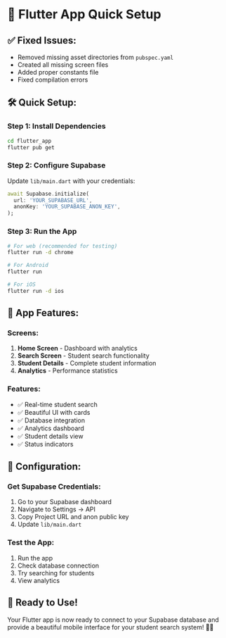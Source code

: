 # 🚀 Flutter App Quick Setup

## ✅ **Fixed Issues:**
- Removed missing asset directories from `pubspec.yaml`
- Created all missing screen files
- Added proper constants file
- Fixed compilation errors

## 🛠️ **Quick Setup:**

### **Step 1: Install Dependencies**
```bash
cd flutter_app
flutter pub get
```

### **Step 2: Configure Supabase**
Update `lib/main.dart` with your credentials:
```dart
await Supabase.initialize(
  url: 'YOUR_SUPABASE_URL',
  anonKey: 'YOUR_SUPABASE_ANON_KEY',
);
```

### **Step 3: Run the App**
```bash
# For web (recommended for testing)
flutter run -d chrome

# For Android
flutter run

# For iOS
flutter run -d ios
```

## 📱 **App Features:**

### **Screens:**
1. **Home Screen** - Dashboard with analytics
2. **Search Screen** - Student search functionality
3. **Student Details** - Complete student information
4. **Analytics** - Performance statistics

### **Features:**
- ✅ Real-time student search
- ✅ Beautiful UI with cards
- ✅ Database integration
- ✅ Analytics dashboard
- ✅ Student details view
- ✅ Status indicators

## 🔧 **Configuration:**

### **Get Supabase Credentials:**
1. Go to your Supabase dashboard
2. Navigate to Settings → API
3. Copy Project URL and anon public key
4. Update `lib/main.dart`

### **Test the App:**
1. Run the app
2. Check database connection
3. Try searching for students
4. View analytics

## 🎯 **Ready to Use!**

Your Flutter app is now ready to connect to your Supabase database and provide a beautiful mobile interface for your student search system! 📱✨

